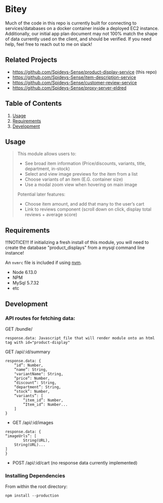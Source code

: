 # Bitey

Much of the code in this repo is currently built for connecting to services/databases on a docker container inside a deployed EC2 instance.
Additionally, our initial app plan document may not 100% match the shape of data currently used on the client, and should be verified.
If you need help, feel free to reach out to me on slack! 

## Related Projects

  - https://github.com/Spideys-Sense/product-display-service (this repo)
  - https://github.com/Spideys-Sense/item-description-service
  - https://github.com/Spideys-Sense/customer-review-service
  - https://github.com/Spideys-Sense/proxy-server-eldred

## Table of Contents

1. [Usage](#Usage)
1. [Requirements](#requirements)
1. [Development](#development)

## Usage

> This module allows users to:
> * See broad item information (Price/discounts, variants, title, department, in-stock)
> * Select and view image previews for the item from a list
> * Choose variants of an item (E.G. container size)
> * Use a modal zoom view when hovering on main image
>
> Potential later features:
> * Choose item amount, and add that many to the user’s cart
> * Link to reviews component (scroll down on click, display total reviews + average score)

## Requirements


!!!NOTICE!!!
If initializing a fresh install of this module, you will need to create the database "product_displays" from a mysql command line instance!

An `nvmrc` file is included if using [nvm](https://github.com/creationix/nvm).

- Node 6.13.0
- NPM
- MySql 5.7.32
- etc

## Development

### API routes for fetching data:

GET /bundle/
```
response.data: Javascript file that will render module onto an html tag with id="product-display"
```

GET /api/:id/summary
```
response.data: {
	“id”: Number,
	“name”: String,
	"variantName": String,
	“price”: Number,
	“discount”: String,
	“department”: String,
	“stock”: Number, 
	“variants”: [ 
		“item_id”: Number,
		“Item_id”: Number...
	]
}
```

- GET /api/:id/images
```
response.data: {
“imageUrls”: [
		String(URL),
	String(URL)...
]
}
```
- POST /api/:id/cart (no response data currently implemented)

### Installing Dependencies

From within the root directory:

```
npm install --production
```

